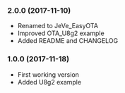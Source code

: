 ### 2.0.0 (2017-11-10)

  * Renamed to JeVe_EasyOTA
  * Improved OTA_U8g2 example
  * Added README and CHANGELOG

### 1.0.0 (2017-11-18)

  * First working version
  * Added U8g2 example

